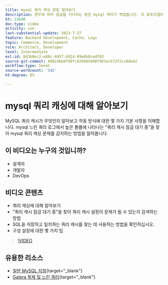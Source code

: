 ```yaml
---
title: mysql 쿼리 캐싱 방법 알아보기
description: 경우에 따라 잠금을 기다리는 동안 mysql 쿼리가 백업됩니다. 이 튜토리얼에서는 쿼리 캐싱의 정의와 문제가 있는 경우 설정에 대한 몇 가지 권장 사항을 설명합니다.
kt: 13690
doc-type: video
activity: use
last-substantial-update: 2023-7-27
feature: Backend Development, Cache, Logs
topic: Commerce, Development
role: Architect, Developer
level: Intermediate
exl-id: 8d3b0ec2-e80c-4457-b924-69e8b8cedf03
source-git-commit: 608196b8f68fcd299059907981ec673f2cc60e42
workflow-type: tm+mt
source-wordcount: '142'
ht-degree: 0%

---
```


# mysql 쿼리 캐싱에 대해 알아보기

MySQL 쿼리 캐시가 무엇인지 알아보고 작동 방식에 대한 몇 가지 기본 사항을 이해합니다. mysql 느린 쿼리 로그에서 높은 볼륨에 나타나는 &quot;쿼리 캐시 잠금 대기 중&quot;을 찾아 mysql 쿼리 캐싱 문제를 감지하는 방법을 알아봅니다.

## 이 비디오는 누구의 것입니까?

- 설계자
- 개발자
- DevOps

## 비디오 콘텐츠

- 쿼리 캐싱에 대해 알아보기
- &quot;쿼리 캐시 잠금 대기 중&quot;을 찾아 쿼리 캐시 설정이 문제가 될 수 있는지 검색하는 방법
- SQL을 저장하고 일치하는 쿼리 캐시를 찾는 데 사용하는 방법을 확인하십시오.
- 구성 설정에 대한 몇 가지 팁

>[!VIDEO](https://video.tv.adobe.com/v/3423387?learn=on&captions=kor)

## 유용한 리소스

- [일반 MySQL 지침](https://experienceleague.adobe.com/docs/commerce-operations/installation-guide/prerequisites/database-server/mysql.html?lang=ko){target="_blank"}
- [Galera 복제 및 느린 쿼리](https://experienceleague.adobe.com/docs/commerce-learn/tutorials/backend-development/galera-db-slow-replication.html?lang=ko){target="_blank"}
